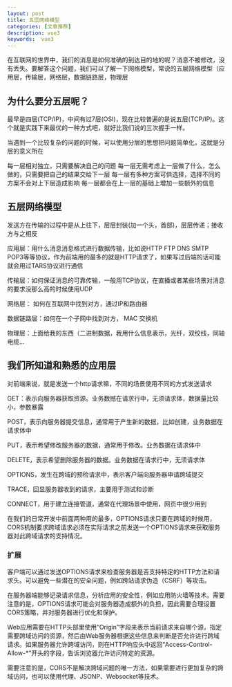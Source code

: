 ```yaml
---
layout: post
title: 五层网络模型
categories: [文章推荐]
description: vue3
keywords:  vue3
---
```


在互联网的世界中，我们的消息是如何准确的到达目的地的呢？消息不被修改，没有丢失。要解答这个问题，我们可以了解一下网络模型，常说的五层网络模型（应用层，传输层，网络层，数据链路层，物理层

## 为什么要分五层呢？
最早是四层(TCP/IP)，中间有过7层(OSI)，现在比较普遍的是说五层(TCP/IP)。这个就是实践下来最优的一种方式吧，就好比我们说的三次握手一样。

当遇到一个比较复杂的问题的时候，可以使用分层的思想把问题简单化，这就是分层的意义所在

每一层相对独立，只需要解决自己的问题
每一层无需考虑上一层做了什么，怎么做的，只需要把自己的结果交给下一层
每一层有多种方案可供选择，选择不同的方案不会对上下层造成影响
每一层都会在上一层的基础上增加一些额外的信息

## 五层网络模型

发送方在传输的过程中是从上往下，层层封装(加一个头，首部)，层层传递；接收方与之相反

应用层：用什么消息消息格式进行数据传输，比如说HTTP FTP DNS SMTP POP3等等协议，作为前端用的最多的就是HTTP请求了，如果写过后端的话可能就会用过TARS协议进行通信

传输层：如何保证消息的可靠传输，一般用TCP协议，在直播或者某些场景对消息的要求没那么高的时候使用UDP

网络层： 如何在互联网中找到对方，通过IP和路由器

数据链路层：如何在一个子网中找到对方， MAC 交换机

物理层：上面给我的东西（二进制数据，我用什么信息表示，光纤，双绞线，同轴电缆...

## 我们所知道和熟悉的应用层
对前端来说，就是发送一个http请求嘛，不同的场景使用不同的方式发送请求

GET：表示向服务器获取资源。业务数撼在请求行中，无须请求体，数据量比较小，参数暴露

POST，表示向服务器提交信息，通常用于产生新的数据，比如创建，业务数据在请求体中

PUT，表示希望修改服务器的数据，通常用于修改。业务数据在请求体中

DELETE，表示希望删除服务器的数据。业务数据在请求行中，无须请求体

OPTIONS，发生在跨域的预检请求中，表示客户端向服务器申请跨域提交

TRACE，回显服务器收到的请求，主要用于测试和诊断

CONNECT，用于建立连接管道，通常在代理场景中使用，网页中很少用到

在我们的日常开发中前面两种用的最多，OPTIONS请求只要在跨域的时候用，CORS机制要求跨域请求必须在实际请求之前发送一个OPTIONS请求来获取服务器对此跨域请求的支持情况。

### 扩展
客户端可以通过发送OPTIONS请求来检查服务器是否支持特定的HTTP方法和请求头。可以避免一些潜在的安全问题，例如跨站请求伪造（CSRF）等攻击。

在服务器端能够记录请求信息，分析应用的安全性，例如应用防火墙等技术。需要注意的是，OPTIONS请求可能会对服务器造成额外的负担，因此需要合理设置CORS策略，并对服务器进行优化和保护。

Web应用需要在HTTP头部里使用“Origin”字段来表示当前请求来自哪个源，指定需要跨域访问的资源，然后由Web服务器根据这些信息来判断是否允许进行跨域请求。如果服务器允许跨域访问，则在HTTP响应头中返回“Access-Control-Allow-*”开头的字段，告诉浏览器允许访问特定的资源。

需要注意的是，CORS不是解决跨域问题的唯一方法，如果需要进行更加复杂的跨域访问，也可以使用代理、JSONP、Websocket等技术。


